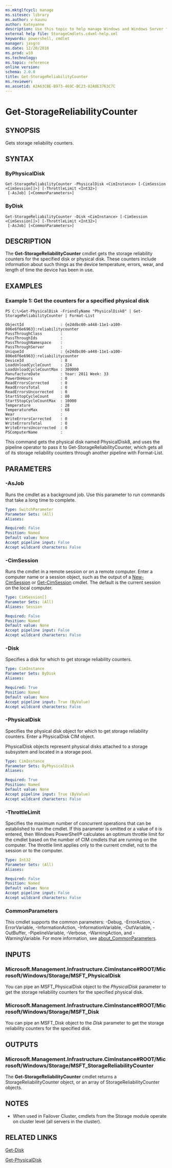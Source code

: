 ```yaml
---
ms.mktglfcycl: manage
ms.sitesec: library
ms.author: v-kaunu
author: Kateyanne
description: Use this topic to help manage Windows and Windows Server technologies with Windows PowerShell.
external help file: StorageCmdlets.cdxml-help.xml
keywords: powershell, cmdlet
manager: jasgro
ms.date: 12/20/2016
ms.prod: w10
ms.technology: 
ms.topic: reference
online version:
schema: 2.0.0
title: Get-StorageReliabilityCounter
ms.reviewer:
ms.assetid: A2A63CBE-B973-469C-BC23-82A0E3763C7C
---
```


# Get-StorageReliabilityCounter

## SYNOPSIS
Gets storage reliability counters.

## SYNTAX

### ByPhysicalDisk
```
Get-StorageReliabilityCounter -PhysicalDisk <CimInstance> [-CimSession <CimSession[]>] [-ThrottleLimit <Int32>]
 [-AsJob] [<CommonParameters>]
```

### ByDisk
```
Get-StorageReliabilityCounter -Disk <CimInstance> [-CimSession <CimSession[]>] [-ThrottleLimit <Int32>]
 [-AsJob] [<CommonParameters>]
```

## DESCRIPTION
The **Get-StorageReliabilityCounter** cmdlet gets the storage reliability counters for the specified disk or physical disk.
These counters include information about such things as the device temperature, errors, wear, and length of time the device has been in use.

## EXAMPLES

### Example 1: Get the counters for a specified physical disk
```
PS C:\>Get-PhysicalDisk -FriendlyName "PhysicalDisk8" | Get-StorageReliabilityCounter | Format-List

ObjectId                : {e24dbc00-a448-11e1-a100-806e6f6e6963}:reliabilitycounter
PassThroughClass        :
PassThroughIds          :
PassThroughNamespace    :
PassThroughServer       :
UniqueId                : {e24dbc00-a448-11e1-a100-806e6f6e6963}:reliabilitycounter
DeviceId                : 8
LoadUnloadCycleCount    : 224
LoadUnloadCycleCountMax : 300000
ManufactureDate         : Year: 2011 Week: 33
PowerOnHours            : 0
ReadErrorsCorrected     : 0
ReadErrorsTotal         : 0
ReadErrorsUncorrected   : 0
StartStopCycleCount     : 80
StartStopCycleCountMax  : 10000
Temperature             : 28
TemperatureMax          : 68
Wear                    :
WriteErrorsCorrected    : 0
WriteErrorsTotal        : 0
WriteErrorsUncorrected  : 0
PSComputerName          :
```

This command gets the physical disk named PhysicalDisk8, and uses the pipeline operator to pass it to Get-StorageReliabilityCounter, which gets all of its storage reliability counters through another pipeline with Format-List.

## PARAMETERS

### -AsJob
Runs the cmdlet as a background job. Use this parameter to run commands that take a long time to complete.

```yaml
Type: SwitchParameter
Parameter Sets: (All)
Aliases:

Required: False
Position: Named
Default value: None
Accept pipeline input: False
Accept wildcard characters: False
```

### -CimSession
Runs the cmdlet in a remote session or on a remote computer.
Enter a computer name or a session object, such as the output of a [New-CimSession](http://go.microsoft.com/fwlink/p/?LinkId=227967) or [Get-CimSession](http://go.microsoft.com/fwlink/p/?LinkId=227966) cmdlet.
The default is the current session on the local computer.

```yaml
Type: CimSession[]
Parameter Sets: (All)
Aliases: Session

Required: False
Position: Named
Default value: None
Accept pipeline input: False
Accept wildcard characters: False
```

### -Disk
Specifies a disk for which to get storage reliability counters.

```yaml
Type: CimInstance
Parameter Sets: ByDisk
Aliases:

Required: True
Position: Named
Default value: None
Accept pipeline input: True (ByValue)
Accept wildcard characters: False
```

### -PhysicalDisk
Specifies the physical disk object for which to get storage reliability counters.
Enter a PhysicalDisk CIM object.

PhysicalDisk objects represent physical disks attached to a storage subsystem and located in a storage pool.

```yaml
Type: CimInstance
Parameter Sets: ByPhysicalDisk
Aliases:

Required: True
Position: Named
Default value: None
Accept pipeline input: True (ByValue)
Accept wildcard characters: False
```

### -ThrottleLimit
Specifies the maximum number of concurrent operations that can be established to run the cmdlet.
If this parameter is omitted or a value of `0` is entered, then Windows PowerShell® calculates an optimum throttle limit for the cmdlet based on the number of CIM cmdlets that are running on the computer.
The throttle limit applies only to the current cmdlet, not to the session or to the computer.

```yaml
Type: Int32
Parameter Sets: (All)
Aliases:

Required: False
Position: Named
Default value: None
Accept pipeline input: False
Accept wildcard characters: False
```

### CommonParameters
This cmdlet supports the common parameters: -Debug, -ErrorAction, -ErrorVariable, -InformationAction, -InformationVariable, -OutVariable, -OutBuffer, -PipelineVariable, -Verbose, -WarningAction, and -WarningVariable. For more information, see [about_CommonParameters](http://go.microsoft.com/fwlink/?LinkID=113216).

## INPUTS

### Microsoft.Management.Infrastructure.CimInstance#ROOT/Microsoft/Windows/Storage/MSFT_PhysicalDisk
You can pipe an MSFT_PhysicalDisk object to the *PhysicalDisk* parameter to get the storage reliability counters for the specified physical disk.

### Microsoft.Management.Infrastructure.CimInstance#ROOT/Microsoft/Windows/Storage/MSFT_Disk
You can pipe an MSFT_Disk object to the *Disk* parameter to get the storage reliability counters for the specified disk.

## OUTPUTS

### Microsoft.Management.Infrastructure.CimInstance#ROOT/Microsoft/Windows/Storage/MSFT_StorageReliabilityCounter
The **Get-StorageReliabilityCounter** cmdlet returns a StorageReliabilityCounter object, or an array of StorageReliabilityCounter objects.

## NOTES

* When used in Failover Cluster, cmdlets from the Storage module operate on cluster level (all servers in the cluster).

## RELATED LINKS

[Get-Disk](./Get-Disk.md)

[Get-PhysicalDisk](./Get-PhysicalDisk.md)

